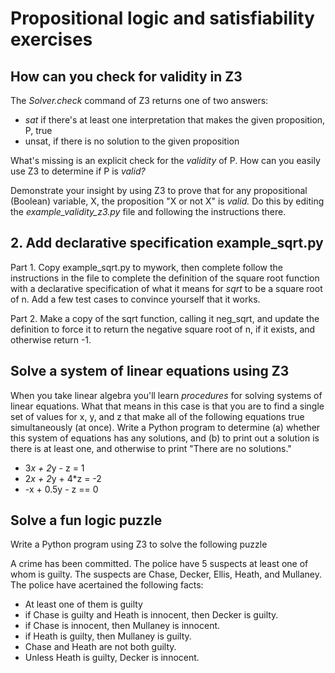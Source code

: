 # Propositional logic and satisfiability exercises

## How can you check for validity in Z3

The *Solver.check* command of Z3 returns one of two answers:

- *sat* if there's at least one interpretation that makes the given proposition, P, true
- unsat, if there is no solution to the given proposition

What's missing is an explicit check for the *validity* of P. How can you easily use Z3 to determine if P is *valid?*

Demonstrate your insight by using Z3 to prove that for any propositional (Boolean) variable, X, the proposition "X or not X" is *valid.* Do this by editing the *example_validity_z3.py* file and following the instructions there.

## 2. Add declarative specification example_sqrt.py

Part 1. Copy example_sqrt.py to mywork, then complete follow the instructions in the file to complete the definition of the square root function with a declarative specification of what it means for *sqrt* to be a square root of n. Add a few test cases to convince yourself that it works.

Part 2. Make a copy of the sqrt function, calling it neg_sqrt, and update the definition to force it to return the negative square root of n, if it exists, and otherwise return -1.

## Solve a system of linear equations using Z3

When you take linear algebra you'll learn *procedures* for solving systems of linear equations. What that means in this case is that you are to find a single set of values for x, y, and z that make all of the following equations true simultaneously (at once). Write a Python program to determine (a) whether this system of equations has any solutions, and (b) to print out a solution is there is at least one, and otherwise to print "There are no solutions."

- 3*x + 2*y - z = 1
- 2*x + 2*y + 4*z = -2
- -x + 0.5y - z == 0

## Solve a fun logic puzzle

Write a Python program using Z3 to solve the following puzzle

A crime has been committed. The police have 5 suspects at least one of whom is guilty. The suspects are Chase, Decker, Ellis, Heath, and Mullaney. The police have acertained the following facts:

- At least one of them is guilty
- if Chase is guilty and Heath is innocent, then Decker is guilty.
- if Chase is innocent, then Mullaney is innocent.
- if Heath is guilty, then Mullaney is guilty.
- Chase and Heath are not both guilty.
- Unless Heath is guilty, Decker is innocent.
